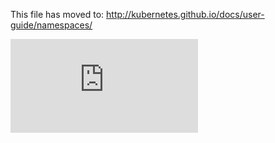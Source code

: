 <!-- BEGIN MUNGE: UNVERSIONED_WARNING -->


<!-- END MUNGE: UNVERSIONED_WARNING -->

This file has moved to: http://kubernetes.github.io/docs/user-guide/namespaces/




<!-- BEGIN MUNGE: IS_VERSIONED -->
<!-- TAG IS_VERSIONED -->
<!-- END MUNGE: IS_VERSIONED -->


<!-- BEGIN MUNGE: GENERATED_ANALYTICS -->
[![Analytics](https://kubernetes-site.appspot.com/UA-36037335-10/GitHub/docs/user-guide/namespaces.md?pixel)]()
<!-- END MUNGE: GENERATED_ANALYTICS -->
